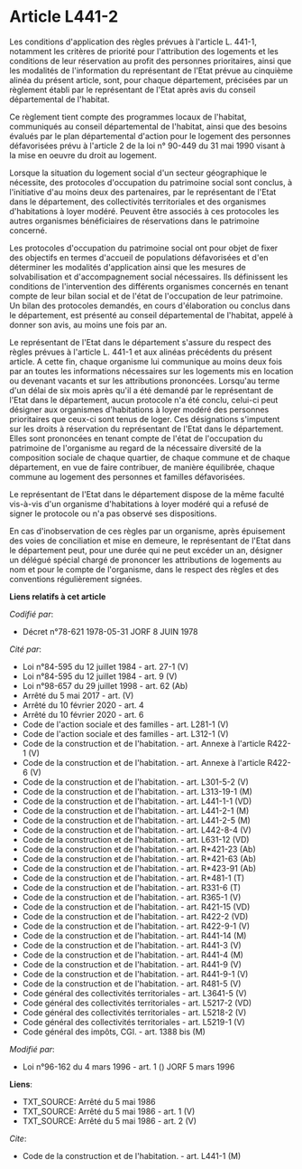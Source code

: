 # Article L441-2

Les conditions d'application des règles prévues à l'article L. 441-1, notamment les critères de priorité pour l'attribution
des logements et les conditions de leur réservation au profit des personnes prioritaires, ainsi que les modalités de
l'information du représentant de l'Etat prévue au cinquième alinéa du présent article, sont, pour chaque département,
précisées par un règlement établi par le représentant de l'Etat après avis du conseil départemental de l'habitat.

Ce règlement tient compte des programmes locaux de l'habitat, communiqués au conseil départemental de l'habitat, ainsi que
des besoins évalués par le plan départemental d'action pour le logement des personnes défavorisées prévu à l'article 2 de la
loi n° 90-449 du 31 mai 1990 visant à la mise en oeuvre du droit au logement.

Lorsque la situation du logement social d'un secteur géographique le nécessite, des protocoles d'occupation du patrimoine
social sont conclus, à l'initiative d'au moins deux des partenaires, par le représentant de l'Etat dans le département, des
collectivités territoriales et des organismes d'habitations à loyer modéré. Peuvent être associés à ces protocoles les autres
organismes bénéficiaires de réservations dans le patrimoine concerné.

Les protocoles d'occupation du patrimoine social ont pour objet de fixer des objectifs en termes d'accueil de populations
défavorisées et d'en déterminer les modalités d'application ainsi que les mesures de solvabilisation et d'accompagnement
social nécessaires. Ils définissent les conditions de l'intervention des différents organismes concernés en tenant compte de
leur bilan social et de l'état de l'occupation de leur patrimoine. Un bilan des protocoles demandés, en cours d'élaboration
ou conclus dans le département, est présenté au conseil départemental de l'habitat, appelé à donner son avis, au moins une
fois par an.

Le représentant de l'Etat dans le département s'assure du respect des règles prévues à l'article L. 441-1 et aux alinéas
précédents du présent article. A cette fin, chaque organisme lui communique au moins deux fois par an toutes les informations
nécessaires sur les logements mis en location ou devenant vacants et sur les attributions prononcées.    Lorsqu'au terme d'un
délai de six mois après qu'il a été demandé par le représentant de l'Etat dans le département, aucun protocole n'a été
conclu, celui-ci peut désigner aux organismes d'habitations à loyer modéré des personnes prioritaires que ceux-ci sont tenus
de loger. Ces désignations s'imputent sur les droits à réservation du représentant de l'Etat dans le département. Elles sont
prononcées en tenant compte de l'état de l'occupation du patrimoine de l'organisme au regard de la nécessaire diversité de la
composition sociale de chaque quartier, de chaque commune et de chaque département, en vue de faire contribuer, de manière
équilibrée, chaque commune au logement des personnes et familles défavorisées.

Le représentant de l'Etat dans le département dispose de la même faculté vis-à-vis d'un organisme d'habitations à loyer
modéré qui a refusé de signer le protocole ou n'a pas observé ses dispositions.

En cas d'inobservation de ces règles par un organisme, après épuisement des voies de conciliation et mise en demeure, le
représentant de l'Etat dans le département peut, pour une durée qui ne peut excéder un an, désigner un délégué spécial chargé
de prononcer les attributions de logements au nom et pour le compte de l'organisme, dans le respect des règles et des
conventions régulièrement signées.

**Liens relatifs à cet article**

_Codifié par_:

  - Décret n°78-621 1978-05-31 JORF 8 JUIN 1978

_Cité par_:

  - Loi n°84-595 du 12 juillet 1984 - art. 27-1 (V)
  - Loi n°84-595 du 12 juillet 1984 - art. 9 (V)
  - Loi n°98-657 du 29 juillet 1998 - art. 62 (Ab)
  - Arrêté du 5 mai 2017 - art. (V)
  - Arrêté du 10 février 2020 - art. 4
  - Arrêté du 10 février 2020 - art. 6
  - Code de l'action sociale et des familles - art. L281-1 (V)
  - Code de l'action sociale et des familles - art. L312-1 (V)
  - Code de la construction et de l'habitation. - art. Annexe à l'article R422-1 (V)
  - Code de la construction et de l'habitation. - art. Annexe à l'article R422-6 (V)
  - Code de la construction et de l'habitation. - art. L301-5-2 (V)
  - Code de la construction et de l'habitation. - art. L313-19-1 (M)
  - Code de la construction et de l'habitation. - art. L441-1-1 (VD)
  - Code de la construction et de l'habitation. - art. L441-2-1 (M)
  - Code de la construction et de l'habitation. - art. L441-2-5 (M)
  - Code de la construction et de l'habitation. - art. L442-8-4 (V)
  - Code de la construction et de l'habitation. - art. L631-12 (VD)
  - Code de la construction et de l'habitation. - art. R*421-23 (Ab)
  - Code de la construction et de l'habitation. - art. R*421-63 (Ab)
  - Code de la construction et de l'habitation. - art. R*423-91 (Ab)
  - Code de la construction et de l'habitation. - art. R*481-1 (T)
  - Code de la construction et de l'habitation. - art. R331-6 (T)
  - Code de la construction et de l'habitation. - art. R365-1 (V)
  - Code de la construction et de l'habitation. - art. R421-15 (VD)
  - Code de la construction et de l'habitation. - art. R422-2 (VD)
  - Code de la construction et de l'habitation. - art. R422-9-1 (V)
  - Code de la construction et de l'habitation. - art. R441-14 (M)
  - Code de la construction et de l'habitation. - art. R441-3 (V)
  - Code de la construction et de l'habitation. - art. R441-4 (M)
  - Code de la construction et de l'habitation. - art. R441-9 (V)
  - Code de la construction et de l'habitation. - art. R441-9-1 (V)
  - Code de la construction et de l'habitation. - art. R481-5 (V)
  - Code général des collectivités territoriales - art. L3641-5 (V)
  - Code général des collectivités territoriales - art. L5217-2 (VD)
  - Code général des collectivités territoriales - art. L5218-2 (V)
  - Code général des collectivités territoriales - art. L5219-1 (V)
  - Code général des impôts, CGI. - art. 1388 bis (M)

_Modifié par_:

  - Loi n°96-162 du 4 mars 1996 - art. 1 () JORF 5 mars 1996

**Liens**:

  - TXT_SOURCE: Arrêté du 5 mai 1986
  - TXT_SOURCE: Arrêté du 5 mai 1986 - art. 1 (V)
  - TXT_SOURCE: Arrêté du 5 mai 1986 - art. 2 (V)

_Cite_:

  - Code de la construction et de l'habitation. - art. L441-1 (M)
